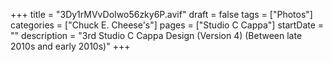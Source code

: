 +++
title = "3Dy1rMVvDoIwo56zky6P.avif"
draft = false
tags = ["Photos"]
categories = ["Chuck E. Cheese's"]
pages = ["Studio C Cappa"]
startDate = ""
description = "3rd Studio C Cappa Design (Version 4) (Between late 2010s and early 2010s)"
+++
